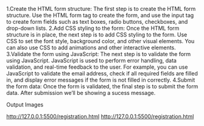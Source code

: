 1.Create the HTML form structure: The first step is to create the HTML form structure. Use the HTML form tag to create the form, and use the input tag to create form fields such as text boxes, radio buttons, checkboxes, and drop-down lists.
2.Add CSS styling to the form: Once the HTML form structure is in place, the next step is to add CSS styling to the form. Use CSS to set the font style, background color, and other visual elements. You can also use CSS to add animations and other interactive elements.
3.Validate the form using JavaScript: The next step is to validate the form using JavaScript. JavaScript is used to perform error handling, data validation, and real-time feedback to the user. 
For example, you can use JavaScript to validate the email address, check if all required fields are filled in, and display error messages if the form is not filled in correctly.
4.Submit the form data: Once the form is validated, the final step is to submit the form data. After submission we’ll be showing a sucess message.

Output Images

http://127.0.0.1:5500/registration.html
http://127.0.0.1:5500/registration.html
